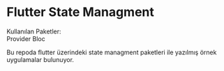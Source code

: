 # Flutter State Managment 

Kullanılan Paketler:  
Provider 
Bloc

Bu repoda flutter üzerindeki state managment paketleri ile yazılmış örnek uygulamalar bulunuyor. 

